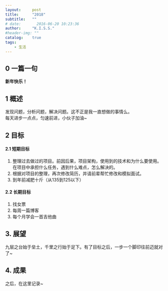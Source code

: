 ```yaml
---
layout:     post
title:      "2018"
subtitle:   ""
# date:       2016-06-20 10:23:36
author:     "K.I.S.S."
#header-img: ""
catalog:    true
tags:
    - 生活
---
```


## 0 一篇一句

**新年快乐！**    

## 1 概述

发现问题，分析问题，解决问题。这不正是我一直想做的事情么。    
每天进步一点点，匀速前进，小伙子加油~

## 2 目标

#### 2.1 短期目标

1. 整理过去做过的项目。前因后果，项目架构，使用到的技术和为什么要使用。在项目中承担什么任务，遇到什么难点，怎么解决的。
2. 根据对项目的整理，再次修改简历，并请前辈帮忙修改和模拟面试。
3. 到年前减肥十斤（从135到125以下）

#### 2.2 长期目标

1. 找女票
2. 每周一篇博客
3. 每个月学会一首吉他曲

## 3. 展望

九层之台始于垒土，千里之行始于足下。有了目标之后，一步一个脚印往前迈就对了~

## 4. 成果

之后，在这里记录~
